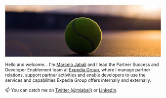 <!--
**mjabali/mjabali** is a ✨ _special_ ✨ repository because its `README.md` (this file) appears on your GitHub profile.

### Hi there 👋
Here are some ideas to get you started:

- 🔭 I’m currently working on ...
- 🌱 I’m currently learning ...
- 👯 I’m looking to collaborate on ...
- 🤔 I’m looking for help with ...
- 💬 Ask me about ...
- 📫 How to reach me: ...
- 😄 Pronouns: ...
- ⚡ Fun fact: ...
-->

**![](https://github.com/mjabali/mjabali/blob/master/1451173479.jpeg)**

Hello and welcome... I'm [Marcelo Jabali](https://twitter.com/mjabali) and I lead the Partner Success and Developer Enablement team at [Expedia Group](https://www.expediagroup.com/), where I manage partner relations, support partner activities and enable developers to use the services and capabilities Expedia Group offers internally and externally.

📫 You can catch me on [Twitter (@mjabali)](https://twitter.com/mjabali) or [LinkedIn](https://www.linkedin.com/in/jabali/).
